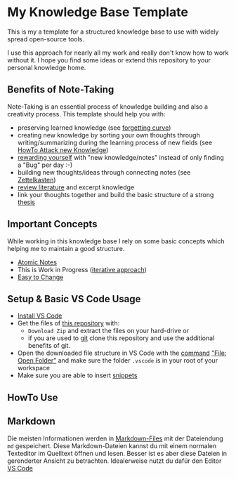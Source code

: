 My Knowledge Base Template
======================================================================

This is my a template for a structured knowledge base to use with widely spread open-source tools.  

I use this approach for nearly all my work and really don't know how to work without it. 
I hope you find some ideas or extend this repository to your personal knowledge home. 


Benefits of Note-Taking
------------------------------------------------------------

Note-Taking is an essential process of knowledge building and also a creativity process.
This template should help you with:

* preserving learned knowledge (see [forgetting curve](/knowledge/forgetting-curve.md))
* creating new knowledge by sorting your own thoughts through writing/summarizing during the learning process of new fields (see [HowTo Attack new Knowledge](/knowledge/processes/howto-attack-new-topics.md))
* [rewarding yourself](/knowledge/processes/rewarding-yourself.md) with "new knowledge/notes" instead of only finding a "Bug" per day :-)  
* building new thoughts/ideas through connecting notes (see [Zettelkasten](/knowledge/zettelkasten/README.md))  
* [review literature](/knowledge/processes/literature-review.md) and excerpt knowledge  
* link your thoughts together and build the basic structure of a strong [thesis](/knowledge/processes/write-a-thesis.md)  



Important Concepts
------------------------------------------------------------

While working in this knowledge base I rely on some basic concepts which helping me to maintain a good structure. 

* [Atomic Notes](knowledge/note-taking/atomic-notes.md)  
* This is Work in Progress ([iterative approach](/knowledge/note-taking/iterative-process.md))  
* [Easy to Change](/coding/concepts/easy-to-change.md)  



Setup & Basic VS Code Usage
------------------------------------------------------------
* [Install VS Code](coding/vs-code/install.md)  
* Get the files of [this repository](https://github.com/jan-lehmkuhl/knowledge-database-template) with: 
    * `Download Zip` and extract the files on your hard-drive or 
    * if you are used to [git](coding/git/README.md) clone this repository and use the additional benefits of git. 
* Open the downloaded file structure in VS Code with the [command](coding/vs-code/command-palette.md) ["File: Open Folder"](coding/vs-code/open-folder-as-workspace.md) and make sure the folder `.vscode` is in your root of your workspace  
* Make sure you are able to insert [snippets](coding/vs-code/snippets.md)  



HowTo Use
------------------------------------------------------------

## Markdown

Die meisten Informationen werden in [Markdown-Files](coding/languages/markdown/README.md) mit der Dateiendung `md` gespeichert. 
Diese Markdown-Dateien kannst du mit einem normalen Texteditor im Quelltext öffnen und lesen. 
Besser ist es aber diese Dateien in gerenderter Ansicht zu betrachten. 
Idealerweise nutzt du dafür den Editor [VS Code](coding/vs-code/README.md)  
